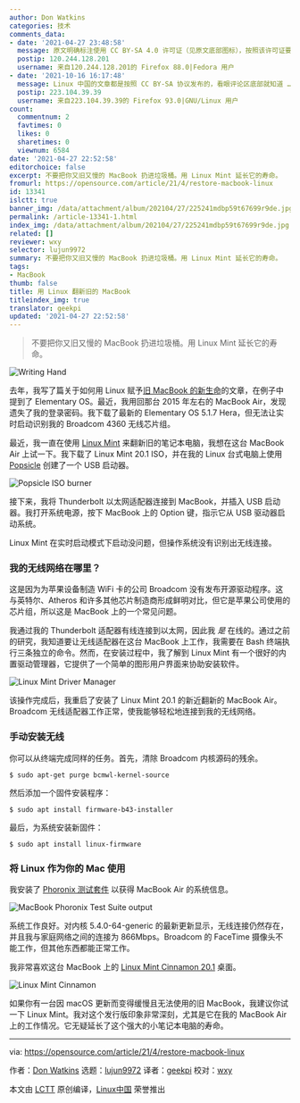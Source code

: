 ```yaml
---
author: Don Watkins
categories: 技术
comments_data:
- date: '2021-04-27 23:48:58'
  message: 原文明确标注使用 CC BY-SA 4.0 许可证（见原文底部图标），按照该许可证要求，即使是翻译作品也必须使用相同许可发布，希望贵团队及时纠正错误
  postip: 120.244.128.201
  username: 来自120.244.128.201的 Firefox 88.0|Fedora 用户
- date: '2021-10-16 16:17:48'
  message: Linux 中国的文章都是按照 CC BY-SA 协议发布的，看眼评论区底部就知道 ……
  postip: 223.104.39.39
  username: 来自223.104.39.39的 Firefox 93.0|GNU/Linux 用户
count:
  commentnum: 2
  favtimes: 0
  likes: 0
  sharetimes: 0
  viewnum: 6584
date: '2021-04-27 22:52:58'
editorchoice: false
excerpt: 不要把你又旧又慢的 MacBook 扔进垃圾桶。用 Linux Mint 延长它的寿命。
fromurl: https://opensource.com/article/21/4/restore-macbook-linux
id: 13341
islctt: true
banner_img: /data/attachment/album/202104/27/225241mdbp59t67699r9de.jpg
permalink: /article-13341-1.html
index_img: /data/attachment/album/202104/27/225241mdbp59t67699r9de.jpg.thumb.jpg
related: []
reviewer: wxy
selector: lujun9972
summary: 不要把你又旧又慢的 MacBook 扔进垃圾桶。用 Linux Mint 延长它的寿命。
tags:
- MacBook
thumb: false
title: 用 Linux 翻新旧的 MacBook
titleindex_img: true
translator: geekpi
updated: '2021-04-27 22:52:58'
---
```



> 
> 不要把你又旧又慢的 MacBook 扔进垃圾桶。用 Linux Mint 延长它的寿命。
> 
> 
> 


![](/data/attachment/album/202104/27/225241mdbp59t67699r9de.jpg "Writing Hand")


去年，我写了篇关于如何用 Linux 赋予[旧 MacBook 的新生命](https://opensource.com/article/20/2/macbook-linux-elementary)的文章，在例子中提到了 Elementary OS。最近，我用回那台 2015 年左右的 MacBook Air，发现遗失了我的登录密码。我下载了最新的 Elementary OS 5.1.7 Hera，但无法让实时启动识别我的 Broadcom 4360 无线芯片组。


最近，我一直在使用 [Linux Mint](https://linuxmint.com/) 来翻新旧的笔记本电脑，我想在这台 MacBook Air 上试一下。我下载了 Linux Mint 20.1 ISO，并在我的 Linux 台式电脑上使用 [Popsicle](https://github.com/pop-os/popsicle) 创建了一个 USB 启动器。


![Popsicle ISO burner](/data/attachment/album/202104/27/225300eauz8v83uyaytf8z.png "Popsicle ISO burner")


接下来，我将 Thunderbolt 以太网适配器连接到 MacBook，并插入 USB 启动器。我打开系统电源，按下 MacBook 上的 Option 键，指示它从 USB 驱动器启动系统。


Linux Mint 在实时启动模式下启动没问题，但操作系统没有识别出无线连接。


### 我的无线网络在哪里？


这是因为为苹果设备制造 WiFi 卡的公司 Broadcom 没有发布开源驱动程序。这与英特尔、Atheros 和许多其他芯片制造商形成鲜明对比，但它是苹果公司使用的芯片组，所以这是 MacBook 上的一个常见问题。


我通过我的 Thunderbolt 适配器有线连接到以太网，因此我 *是* 在线的。通过之前的研究，我知道要让无线适配器在这台 MacBook 上工作，我需要在 Bash 终端执行三条独立的命令。然而，在安装过程中，我了解到 Linux Mint 有一个很好的内置驱动管理器，它提供了一个简单的图形用户界面来协助安装软件。


![Linux Mint Driver Manager](/data/attachment/album/202104/27/225300q8cj4l4pdmsmncnl.png "Linux Mint Driver Manager")


该操作完成后，我重启了安装了 Linux Mint 20.1 的新近翻新的 MacBook Air。Broadcom 无线适配器工作正常，使我能够轻松地连接到我的无线网络。


### 手动安装无线


你可以从终端完成同样的任务。首先，清除 Broadcom 内核源码的残余。



```
$ sudo apt-get purge bcmwl-kernel-source

```

然后添加一个固件安装程序：



```
$ sudo apt install firmware-b43-installer

```

最后，为系统安装新固件：



```
$ sudo apt install linux-firmware

```

### 将 Linux 作为你的 Mac 使用


我安装了 [Phoronix 测试套件](https://www.phoronix-test-suite.com/) 以获得 MacBook Air 的系统信息。


![MacBook Phoronix Test Suite output](/data/attachment/album/202104/27/225301cnu6p7lx707uzh77.png "MacBook Phoronix Test Suite output")


系统工作良好。对内核 5.4.0-64-generic 的最新更新显示，无线连接仍然存在，并且我与家庭网络之间的连接为 866Mbps。Broadcom 的 FaceTime 摄像头不能工作，但其他东西都能正常工作。


我非常喜欢这台 MacBook 上的 [Linux Mint Cinnamon 20.1](https://www.linuxmint.com/edition.php?id=284) 桌面。


![Linux Mint Cinnamon](/data/attachment/album/202104/27/225301v52cpz6ctddh85ut.png "Linux Mint Cinnamon")


如果你有一台因 macOS 更新而变得缓慢且无法使用的旧 MacBook，我建议你试一下 Linux Mint。我对这个发行版印象非常深刻，尤其是它在我的 MacBook Air 上的工作情况。它无疑延长了这个强大的小笔记本电脑的寿命。




---


via: <https://opensource.com/article/21/4/restore-macbook-linux>


作者：[Don Watkins](https://opensource.com/users/don-watkins) 选题：[lujun9972](https://github.com/lujun9972) 译者：[geekpi](https://github.com/geekpi) 校对：[wxy](https://github.com/wxy)


本文由 [LCTT](https://github.com/LCTT/TranslateProject) 原创编译，[Linux中国](https://linux.cn/) 荣誉推出